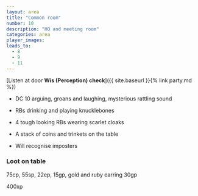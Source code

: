 ```yaml
---
layout: area
title: "Common room"
number: 10
description: "HQ and meeting room"
categories: area
player_images:
leads_to:
  - 8
  - 9
  - 11
---
```

[Listen at door **Wis (Perception) check**]({{ site.baseurl }}{% link party.md %})
* DC 10 arguing, groans and laughing, mysterious rattling sound

* RBs drinking and playing knucklebones
* 4 tough looking RBs wearing scarlet cloaks
* A stack of coins and trinkets on the table
* Will recognise imposters

### Loot on table
75cp, 55sp, 22ep, 15gp, gold and ruby earring 30gp

400xp
